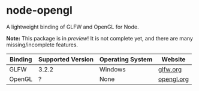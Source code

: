 # node-opengl
A lightweight binding of GLFW and OpenGL for Node.

**Note:** This package is in *preview*! It is not complete yet,
and there are many missing/incomplete features.

|Binding|Supported Version|Operating System|Website|
|-------|-----------------|----------------|-------|
|GLFW|3.2.2|Windows|[glfw.org](https://www.glfw.org/)|
|OpenGL|?|None|[opengl.org](https://www.opengl.org/)|